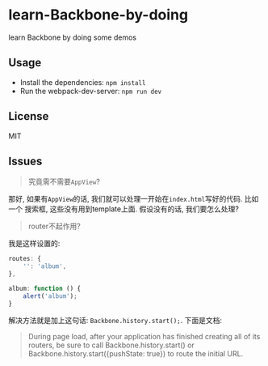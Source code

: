 # learn-Backbone-by-doing
learn Backbone by doing some demos

## Usage
- Install the dependencies: `npm install`
- Run the webpack-dev-server: `npm run dev`

## License
MIT

## Issues
> 究竟需不需要`AppView`? 

那好, 如果有`AppView`的话, 我们就可以处理一开始在`index.html`写好的代码. 比如一个
搜索框, 这些没有用到template上面. 假设没有的话, 我们要怎么处理?

> router不起作用?

我是这样设置的:
```javascript
routes: {
	'': 'album',
},

album: function () {
	alert('album');
}
```

解决方法就是加上这句话: `Backbone.history.start();`. 下面是文档:

> During page load, after your application has finished creating all of its routers, be sure to call Backbone.history.start() 
or Backbone.history.start({pushState: true}) to route the initial URL.



